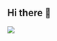 ## Hi there 👋

<a href="https://github.com/devxb/gitanimals">
  <img src="https://render.gitanimals.org/farms/{YOUKK}"/>
</a>

<!--
**YOUKK/YOUKK** is a ✨ _special_ ✨ repository because its `README.md` (this file) appears on your GitHub profile.

Here are some ideas to get you started:

- 🔭 I’m currently working on ...
- 🌱 I’m currently learning ...
- 👯 I’m looking to collaborate on ...
- 🤔 I’m looking for help with ...
- 💬 Ask me about ...
- 📫 How to reach me: ...
- 😄 Pronouns: ...
- ⚡ Fun fact: ...
-->
